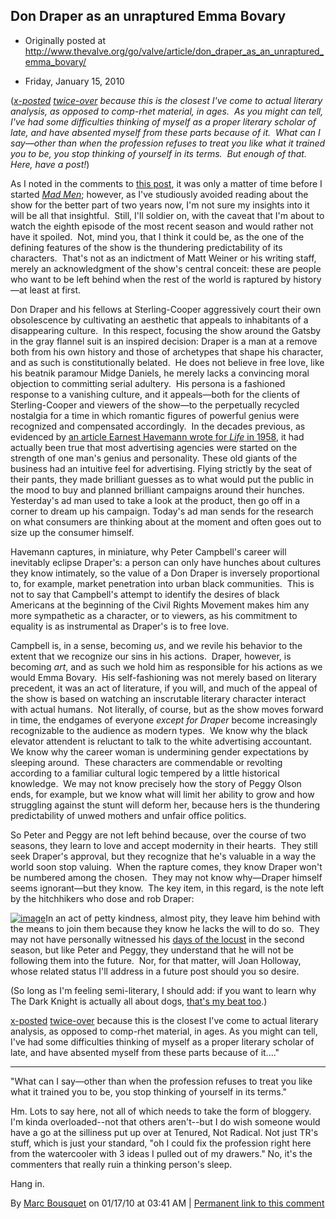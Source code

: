 ## Don Draper as an unraptured Emma Bovary

 * Originally posted at http://www.thevalve.org/go/valve/article/don_draper_as_an_unraptured_emma_bovary/

* Friday, January 15, 2010 

(_[x-posted](http://acephalous.typepad.com/acephalous/2010/01/don-draper-as-an-unraptured-emma-bovary.html) [twice-over](http://lefarkins.blogspot.com/2010/01/don-draper-as-unraptured-emma-bovary.html) because this is the closest I've come to actual literary analysis, as opposed to comp-rhet material, in ages.  As you might can tell, I've had some difficulties thinking of myself as a proper literary scholar of late, and have absented myself from these parts because of it.  What can I say—other than when the profession refuses to treat you like what it trained you to be, you stop thinking of yourself in its terms.  But enough of that.  Here, have a post!_)

As I noted in the comments to [this post](http://lefarkins.blogspot.com/2009/12/it-goes-without-saying-that-no-one.html), it was only a matter of time before I started [_Mad Men_](http://www.amazon.com/exec/obidos/ASIN/B000YABIQ6/diesekoschmar-20); however, as I've studiously avoided reading about the show for the better part of two years now, I'm not sure my insights into it will be all that insightful.  Still, I'll soldier on, with the caveat that I'm about to watch the eighth episode of the most recent season and would rather not have it spoiled.  Not, mind you, that I think it could be, as the one of the defining features of the show is the thundering predictability of its characters.  That's not as an indictment of Matt Weiner or his writing staff, merely an acknowledgment of the show's central conceit: these are people who want to be left behind when the rest of the world is raptured by history—at least at first.

Don Draper and his fellows at Sterling-Cooper aggressively court their own obsolescence by cultivating an aesthetic that appeals to inhabitants of a disappearing culture.  In this respect, focusing the show around the Gatsby in the gray flannel suit is an inspired decision: Draper is a man at a remove both from his own history and those of archetypes that shape his character, and as such is constitutionally belated.  He does not believe in free love, like his beatnik paramour Midge Daniels, he merely lacks a convincing moral objection to committing serial adultery.  His persona is a fashioned response to a vanishing culture, and it appeals—both for the clients of Sterling-Cooper and viewers of the show—to the perpetually recycled nostalgia for a time in which romantic figures of powerful genius were recognized and compensated accordingly.  In the decades previous, as evidenced by [an article Earnest Havemann wrote for _Life_ in 1958](http://books.google.com/books?id=11MEAAAAMBAJ&lpg=PA142&dq=%22ad%20men%22&lr=&as_brr=1&pg=PA147#v=onepage&q=%22ad%20men%22&f=false), it had actually been true that
most advertising agencies were started on the strength of one man's genius and personality. These old giants of the business had an intuitive feel for advertising. Flying strictly by the seat of their pants, they made brilliant guesses as to what would put the public in the mood to buy and planned brilliant campaigns around their hunches. Yesterday's ad man used to take a look at the product, then go off in a corner to dream up his campaign. Today's ad man sends for the research on what consumers are thinking about at the moment and often goes out to size up the consumer himself.

Havemann captures, in miniature, why Peter Campbell's career will inevitably eclipse Draper's: a person can only have hunches about cultures they know intimately, so the value of a Don Draper is inversely proportional to, for example, market penetration into urban black communities.  This is not to say that Campbell's attempt to identify the desires of black Americans at the beginning of the Civil Rights Movement makes him any more sympathetic as a character, or to viewers, as his commitment to equality is as instrumental as Draper's is to free love.

Campbell is, in a sense, becoming _us_, and we revile his behavior to the extent that we recognize our sins in his actions.  Draper, however, is becoming _art_, and as such we hold him as responsible for his actions as we would Emma Bovary.  His self-fashioning was not merely based on literary precedent, it was an act of literature, if you will, and much of the appeal of the show is based on watching an inscrutable literary character interact with actual humans.  Not literally, of course, but as the show moves forward in time, the endgames of everyone _except for Draper_ become increasingly recognizable to the audience as modern types.  We know why the black elevator attendent is reluctant to talk to the white advertising accountant.  We know why the career woman is undermining gender expectations by sleeping around.  These characters are commendable or revolting according to a familiar cultural logic tempered by a little historical knowledge.  We may not know precisely how the story of Peggy Olson ends, for example, but we know what will limit her ability to grow and how struggling against the stunt will deform her, because hers is the thundering predictability of unwed mothers and unfair office politics.

So Peter and Peggy are not left behind because, over the course of two seasons, they learn to love and accept modernity in their hearts.  They still seek Draper's approval, but they recognize that he's valuable in a way the world soon stop valuing.  When the rapture comes, they know Draper won't be numbered among the chosen.  They may not know why—Draper himself seems ignorant—but they know.  The key item, in this regard, is the note left by the hitchhikers who dose and rob Draper:

[![image](http://1.bp.blogspot.com/_ZEf6TUYdm_0/S1EoPKzVgzI/AAAAAAAAAC0/Hacedeef3P4/s400/madmen.jpg)](http://1.bp.blogspot.com/_ZEf6TUYdm_0/S1EoPKzVgzI/AAAAAAAAAC0/Hacedeef3P4/s1600-h/madmen.jpg)In an act of petty kindness, almost pity, they leave him behind with the means to join them because they know he lacks the will to do so.  They may not have personally witnessed his [days of the locust](http://en.wikipedia.org/wiki/The_Day_of_the_Locust) in the second season, but like Peter and Peggy, they understand that he will not be following them into the future.  Nor, for that matter, will Joan Holloway, whose related status I'll address in a future post should you so desire.

(So long as I'm feeling semi-literary, I should add: if you want to learn why The Dark Knight is actually all about dogs, [that's my beat too](http://acephalous.typepad.com/acephalous/2010/01/humans-do-not-run-in-packs-they-form-social-circles-and-erect-strict-hierarchies-but-the-desire-to-live-in-a-pack-is-either.html).)

[x-posted](http://acephalous.typepad.com/acephalous/2010/01/don-draper-as-an-unraptured-emma-bovary.html) [twice-over](http://lefarkins.blogspot.com/2010/01/don-draper-as-unraptured-emma-bovary.html) because this is the closest I've come to actual literary analysis, as opposed to comp-rhet material, in ages. As you might can tell, I've had some difficulties thinking of myself as a proper literary scholar of late, and have absented myself from these parts because of it...."

---

"What can I say—other than when the profession refuses to treat you like what it trained you to be, you stop thinking of yourself in its terms."

Hm. Lots to say here, not all of which needs to take the form of bloggery. I'm kinda overloaded--not that others aren't--but I do wish someone would have a go at the silliness put up over at Tenured, Not Radical. Not just TR's stuff, which is just your standard, "oh I could fix the profession right here from the watercooler with 3 ideas I pulled out of my drawers." No, it's the commenters that really ruin a thinking person's sleep.

Hang in.

By [Marc Bousquet](http://marcbousquet.net) on 01/17/10 at 03:41 AM | [Permanent link to this comment](http://www.thevalve.org/go/valve/article/don_draper_as_an_unraptured_emma_bovary/#27243)


